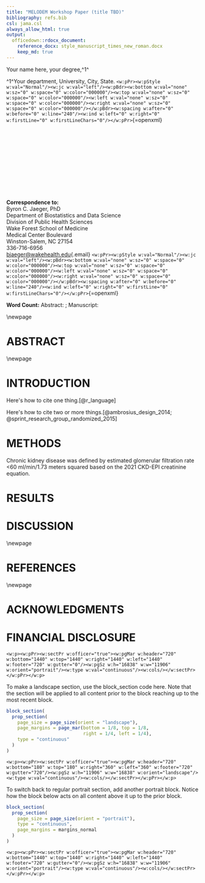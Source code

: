 ```yaml
---
title: "MELODEM Workshop Paper (title TBD)"
bibliography: refs.bib
csl: jama.csl
always_allow_html: true
output: 
  officedown::rdocx_document:
    reference_docx: style_manuscript_times_new_roman.docx
    keep_md: true
---
```





Your name here, your degree,^1^ 

^1^Your department, University, City, State. `<w:pPr><w:pStyle w:val="Normal"/><w:jc w:val="left"/><w:pBdr><w:bottom w:val="none" w:sz="0" w:space="0" w:color="000000"/><w:top w:val="none" w:sz="0" w:space="0" w:color="000000"/><w:left w:val="none" w:sz="0" w:space="0" w:color="000000"/><w:right w:val="none" w:sz="0" w:space="0" w:color="000000"/></w:pBdr><w:spacing w:after="0" w:before="0" w:line="240"/><w:ind w:left="0" w:right="0" w:firstLine="0" w:firstLineChars="0"/></w:pPr>`{=openxml}

<br>
<br>
<br>
<br>
<br>
<br>
<br>
<br>
<br>
<br>

**Correspondence to:**\
Byron C. Jaeger, PhD\
Department of Biostatistics and Data Science\
Division of Public Health Sciences\
Wake Forest School of Medicine\
Medical Center Boulevard\
Winston-Salem, NC 27154\
336-716-6956\
[bjaeger\@wakehealth.edu](mailto:bjaeger@wakehealth.edu){.email} `<w:pPr><w:pStyle w:val="Normal"/><w:jc w:val="left"/><w:pBdr><w:bottom w:val="none" w:sz="0" w:space="0" w:color="000000"/><w:top w:val="none" w:sz="0" w:space="0" w:color="000000"/><w:left w:val="none" w:sz="0" w:space="0" w:color="000000"/><w:right w:val="none" w:sz="0" w:space="0" w:color="000000"/></w:pBdr><w:spacing w:after="0" w:before="0" w:line="240"/><w:ind w:left="0" w:right="0" w:firstLine="0" w:firstLineChars="0"/></w:pPr>`{=openxml}

**Word Count:** Abstract: ; Manuscript: 

\newpage




# ABSTRACT

\newpage

# INTRODUCTION


Here's how to cite one thing.[@r_language]

Here's how to cite two or more things.[@ambrosius_design_2014; @sprint_research_group_randomized_2015]

# METHODS

Chronic kidney disease was defined by estimated glomerular filtration rate <60 ml/min/1.73 meters squared based on the 2021 CKD-EPI creatinine equation.

# RESULTS

# DISCUSSION

\newpage

# REFERENCES

<div id="refs"></div>

\newpage

# ACKNOWLEDGMENTS 

# FINANCIAL DISCLOSURE 





<!-- new page not needed at the end of a block section -->

```{=openxml}
<w:p><w:pPr><w:sectPr w:officer="true"><w:pgMar w:header="720" w:bottom="1440" w:top="1440" w:right="1440" w:left="1440" w:footer="720" w:gutter="0"/><w:pgSz w:h="16838" w:w="11906" w:orient="portrait"/><w:type w:val="continuous"/><w:cols/></w:sectPr></w:pPr></w:p>
```

To make a landscape section, use the block_section code here. Note that the section will be applied to all content prior to the block reaching up to the most recent block.


```r
block_section(
  prop_section(
    page_size = page_size(orient = "landscape"),
    page_margins = page_mar(bottom = 1/8, top = 1/8, 
                            right = 1/4, left = 1/4),
    type = "continuous"
  )
)
```

```{=openxml}
<w:p><w:pPr><w:sectPr w:officer="true"><w:pgMar w:header="720" w:bottom="180" w:top="180" w:right="360" w:left="360" w:footer="720" w:gutter="720"/><w:pgSz w:h="11906" w:w="16838" w:orient="landscape"/><w:type w:val="continuous"/><w:cols/></w:sectPr></w:pPr></w:p>
```


To switch back to regular portrait section, add another portrait block. Notice how the block below acts on all content above it up to the prior block.



```r
block_section(
  prop_section(
    page_size = page_size(orient = "portrait"),
    type = "continuous",
    page_margins = margins_normal
  )
)
```

```{=openxml}
<w:p><w:pPr><w:sectPr w:officer="true"><w:pgMar w:header="720" w:bottom="1440" w:top="1440" w:right="1440" w:left="1440" w:footer="720" w:gutter="0"/><w:pgSz w:h="16838" w:w="11906" w:orient="portrait"/><w:type w:val="continuous"/><w:cols/></w:sectPr></w:pPr></w:p>
```

